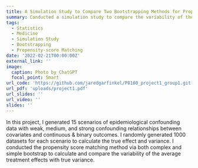 ```yaml
---
title: A Simulation Study to Compare Two Bootstrapping Methods for Propensity-score Matching
summary: Conducted a simulation study to compare the variability of the average treatment effects with true variance using different bootstrapping methods in propensity-score matching.
tags:
  - Statistics
  - Medicine
  - Simulation Study
  - Bootstrapping
  - Propensity-score Matching
date: '2022-02-21T00:00:00Z'
external_link: ''
image:
  caption: Photo by ChatGPT
  focal_point: Smart
url_code: 'https://github.com/jaredgarfinkel/P8160_project1_group1.git'
url_pdf: 'uploads/project1.pdf'
url_slides: ''
url_video: ''
slides: ''
---
```


In this project, I generated 15 scenarios of epidemiological confounding data with weak, medium, and strong confounding relationships between covariates and continuous & binary outcomes. I randomly generated 1000 datasets for each scenario to calculate the true effect and variance. I conducted the propensity score matching method via both complex and simple bootstrap to calculate and compare the variability of the average treatment effects with true variance.
